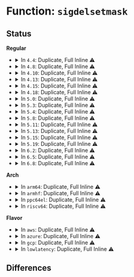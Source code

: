 # Function: <code>sigdelsetmask</code>

## Status
<b>Regular</b>
<ul>
<li>
<details>
<summary>In <code>4.4</code>: Duplicate, Full Inline ⚠️</summary>

**Collision:** Static Duplication

**Inline:** Full

**Transformation:** False

**Instances:**

```
In kernel/ptrace.c (ffffffff8108c016)
Location: include/linux/signal.h:178
Inline: True
Inline callers:
  - kernel/ptrace.c:ptrace_request
```
```
In kernel/signal.c (ffffffff81090a45)
Location: include/linux/signal.h:178
Inline: True
Inline callers:
  - kernel/signal.c:signal_setup_done
  - kernel/signal.c:sigsuspend
  - kernel/signal.c:compat_SyS_rt_sigprocmask
  - kernel/signal.c:do_sigaction
  - kernel/signal.c:SyS_sigprocmask
  - kernel/signal.c:SyS_sigprocmask
  - kernel/signal.c:SyS_ssetmask
```
```
In kernel/compat.c (ffffffff81110a83)
Location: include/linux/signal.h:178
Inline: True
Inline callers:
  - kernel/compat.c:compat_SyS_sigprocmask
```
```
In fs/select.c (ffffffff81221d3d)
Location: include/linux/signal.h:178
Inline: True
Inline callers:
  - fs/select.c:SyS_pselect6
  - fs/select.c:SyS_ppoll
```
```
In fs/signalfd.c (0)
Location: include/linux/signal.h:178
Inline: True
```
```
In fs/compat.c (ffffffff812656fd)
Location: include/linux/signal.h:178
Inline: True
Inline callers:
  - fs/compat.c:compat_SyS_pselect6
  - fs/compat.c:compat_SyS_ppoll
```
</details>
</li>
<li>
<details>
<summary>In <code>4.8</code>: Duplicate, Full Inline ⚠️</summary>

**Collision:** Static Duplication

**Inline:** Full

**Transformation:** False

**Instances:**

```
In kernel/ptrace.c (ffffffff8108efa2)
Location: include/linux/signal.h:193
Inline: True
Inline callers:
  - kernel/ptrace.c:ptrace_request
```
```
In kernel/signal.c (ffffffff81093bd1)
Location: include/linux/signal.h:193
Inline: True
Inline callers:
  - kernel/signal.c:sigsuspend
  - kernel/signal.c:SyS_ssetmask
  - kernel/signal.c:SyS_sigprocmask
  - kernel/signal.c:SyS_sigprocmask
  - kernel/signal.c:do_sigaction
  - kernel/signal.c:do_sigtimedwait
  - kernel/signal.c:compat_SyS_rt_sigprocmask
  - kernel/signal.c:signal_setup_done
```
```
In kernel/compat.c (ffffffff811181c3)
Location: include/linux/signal.h:193
Inline: True
Inline callers:
  - kernel/compat.c:compat_SyS_sigprocmask
```
```
In fs/select.c (ffffffff8124a2e2)
Location: include/linux/signal.h:193
Inline: True
Inline callers:
  - fs/select.c:SyS_ppoll
  - fs/select.c:SyS_pselect6
```
```
In fs/signalfd.c (ffffffff81280604)
Location: include/linux/signal.h:193
Inline: True
Inline callers:
  - fs/signalfd.c:compat_SyS_signalfd
  - fs/signalfd.c:SyS_signalfd
```
```
In fs/compat.c (ffffffff81291bff)
Location: include/linux/signal.h:193
Inline: True
Inline callers:
  - fs/compat.c:compat_SyS_ppoll
  - fs/compat.c:compat_SyS_pselect6
```
</details>
</li>
<li>
<details>
<summary>In <code>4.10</code>: Duplicate, Full Inline ⚠️</summary>

**Collision:** Static Duplication

**Inline:** Full

**Transformation:** False

**Instances:**

```
In kernel/ptrace.c (ffffffff81093f32)
Location: include/linux/signal.h:210
Inline: True
Inline callers:
  - kernel/ptrace.c:ptrace_request
```
```
In kernel/signal.c (ffffffff81098bd1)
Location: include/linux/signal.h:210
Inline: True
Inline callers:
  - kernel/signal.c:sigsuspend
  - kernel/signal.c:SyS_ssetmask
  - kernel/signal.c:SyS_sigprocmask
  - kernel/signal.c:SyS_sigprocmask
  - kernel/signal.c:do_sigaction
  - kernel/signal.c:do_sigtimedwait
  - kernel/signal.c:compat_SyS_rt_sigprocmask
  - kernel/signal.c:signal_setup_done
```
```
In kernel/compat.c (ffffffff8111f8e3)
Location: include/linux/signal.h:210
Inline: True
Inline callers:
  - kernel/compat.c:compat_SyS_sigprocmask
```
```
In fs/select.c (ffffffff8125d2a2)
Location: include/linux/signal.h:210
Inline: True
Inline callers:
  - fs/select.c:SyS_ppoll
  - fs/select.c:SyS_pselect6
```
```
In fs/signalfd.c (ffffffff81294174)
Location: include/linux/signal.h:210
Inline: True
Inline callers:
  - fs/signalfd.c:compat_SyS_signalfd
  - fs/signalfd.c:SyS_signalfd
```
```
In fs/compat.c (ffffffff812a697f)
Location: include/linux/signal.h:210
Inline: True
Inline callers:
  - fs/compat.c:compat_SyS_ppoll
  - fs/compat.c:compat_SyS_pselect6
```
</details>
</li>
<li>
<details>
<summary>In <code>4.13</code>: Duplicate, Full Inline ⚠️</summary>

**Collision:** Static Duplication

**Inline:** Full

**Transformation:** False

**Instances:**

```
In kernel/ptrace.c (ffffffff81091013)
Location: include/linux/signal.h:188
Inline: True
Inline callers:
  - kernel/ptrace.c:ptrace_request
```
```
In kernel/signal.c (ffffffff81095e61)
Location: include/linux/signal.h:188
Inline: True
Inline callers:
  - kernel/signal.c:sigsuspend
  - kernel/signal.c:SyS_ssetmask
  - kernel/signal.c:SyS_sigprocmask
  - kernel/signal.c:SyS_sigprocmask
  - kernel/signal.c:do_sigaction
  - kernel/signal.c:do_sigtimedwait
  - kernel/signal.c:compat_SyS_rt_sigprocmask
  - kernel/signal.c:signal_setup_done
```
```
In kernel/compat.c (ffffffff81120c14)
Location: include/linux/signal.h:188
Inline: True
Inline callers:
  - kernel/compat.c:compat_SyS_sigprocmask
```
```
In fs/select.c (ffffffff8126ab98)
Location: include/linux/signal.h:188
Inline: True
Inline callers:
  - fs/select.c:compat_SyS_ppoll
  - fs/select.c:compat_SyS_pselect6
  - fs/select.c:SyS_ppoll
  - fs/select.c:SyS_pselect6
```
```
In fs/signalfd.c (ffffffff812a144c)
Location: include/linux/signal.h:188
Inline: True
Inline callers:
  - fs/signalfd.c:compat_SyS_signalfd
  - fs/signalfd.c:SyS_signalfd
```
</details>
</li>
<li>
<details>
<summary>In <code>4.15</code>: Duplicate, Full Inline ⚠️</summary>

**Collision:** Static Duplication

**Inline:** Full

**Transformation:** False

**Instances:**

```
In kernel/ptrace.c (ffffffff81097e83)
Location: include/linux/signal.h:203
Inline: True
Inline callers:
  - kernel/ptrace.c:ptrace_request
```
```
In kernel/signal.c (ffffffff8109ccb1)
Location: include/linux/signal.h:203
Inline: True
Inline callers:
  - kernel/signal.c:sigsuspend
  - kernel/signal.c:SyS_ssetmask
  - kernel/signal.c:SyS_sigprocmask
  - kernel/signal.c:SyS_sigprocmask
  - kernel/signal.c:do_sigaction
  - kernel/signal.c:do_sigtimedwait
  - kernel/signal.c:compat_SyS_rt_sigprocmask
  - kernel/signal.c:SyS_rt_sigprocmask
  - kernel/signal.c:signal_setup_done
```
```
In kernel/compat.c (ffffffff8112c2f4)
Location: include/linux/signal.h:203
Inline: True
Inline callers:
  - kernel/compat.c:compat_SyS_sigprocmask
```
```
In fs/select.c (ffffffff8128d40f)
Location: include/linux/signal.h:203
Inline: True
Inline callers:
  - fs/select.c:compat_SyS_ppoll
  - fs/select.c:compat_SyS_pselect6
  - fs/select.c:SyS_ppoll
  - fs/select.c:SyS_pselect6
```
```
In fs/signalfd.c (ffffffff812c4779)
Location: include/linux/signal.h:203
Inline: True
Inline callers:
  - fs/signalfd.c:compat_SyS_signalfd
  - fs/signalfd.c:SyS_signalfd
```
</details>
</li>
<li>
<details>
<summary>In <code>4.18</code>: Duplicate, Full Inline ⚠️</summary>

**Collision:** Static Duplication

**Inline:** Full

**Transformation:** False

**Instances:**

```
In kernel/ptrace.c (ffffffff8109b8cb)
Location: include/linux/signal.h:205
Inline: True
Inline callers:
  - kernel/ptrace.c:ptrace_request
```
```
In kernel/signal.c (ffffffff810a1271)
Location: include/linux/signal.h:205
Inline: True
Inline callers:
  - kernel/signal.c:sigsuspend
  - kernel/signal.c:__ia32_sys_ssetmask
  - kernel/signal.c:__x64_sys_ssetmask
  - kernel/signal.c:__ia32_sys_sigprocmask
  - kernel/signal.c:__ia32_sys_sigprocmask
  - kernel/signal.c:__x64_sys_sigprocmask
  - kernel/signal.c:__x64_sys_sigprocmask
  - kernel/signal.c:do_sigaction
  - kernel/signal.c:__x32_compat_sys_rt_sigprocmask
  - kernel/signal.c:__ia32_compat_sys_rt_sigprocmask
  - kernel/signal.c:__ia32_sys_rt_sigprocmask
  - kernel/signal.c:__x64_sys_rt_sigprocmask
  - kernel/signal.c:signal_setup_done
```
```
In kernel/compat.c (ffffffff8113a7d3)
Location: include/linux/signal.h:205
Inline: True
Inline callers:
  - kernel/compat.c:__x32_compat_sys_sigprocmask
  - kernel/compat.c:__ia32_compat_sys_sigprocmask
```
```
In fs/select.c (ffffffff812b387e)
Location: include/linux/signal.h:205
Inline: True
Inline callers:
  - fs/select.c:__x32_compat_sys_ppoll
  - fs/select.c:__ia32_compat_sys_ppoll
  - fs/select.c:do_compat_pselect
  - fs/select.c:__ia32_sys_ppoll
  - fs/select.c:__x64_sys_ppoll
  - fs/select.c:do_pselect
```
```
In fs/signalfd.c (ffffffff812ed2e9)
Location: include/linux/signal.h:205
Inline: True
```
```
In fs/aio.c (ffffffff812f38c1)
Location: include/linux/signal.h:205
Inline: True
Inline callers:
  - fs/aio.c:__x32_compat_sys_io_pgetevents
  - fs/aio.c:__ia32_compat_sys_io_pgetevents
  - fs/aio.c:__ia32_sys_io_pgetevents
  - fs/aio.c:__x64_sys_io_pgetevents
```
</details>
</li>
<li>
<details>
<summary>In <code>5.0</code>: Duplicate, Full Inline ⚠️</summary>

**Collision:** Static Duplication

**Inline:** Full

**Transformation:** False

**Instances:**

```
In kernel/ptrace.c (ffffffff810a3adf)
Location: include/linux/signal.h:215
Inline: True
Inline callers:
  - kernel/ptrace.c:ptrace_request
```
```
In kernel/signal.c (ffffffff810a97f1)
Location: include/linux/signal.h:215
Inline: True
Inline callers:
  - kernel/signal.c:sigsuspend
  - kernel/signal.c:__ia32_sys_ssetmask
  - kernel/signal.c:__x64_sys_ssetmask
  - kernel/signal.c:__ia32_sys_sigprocmask
  - kernel/signal.c:__ia32_sys_sigprocmask
  - kernel/signal.c:__x64_sys_sigprocmask
  - kernel/signal.c:__x64_sys_sigprocmask
  - kernel/signal.c:do_sigaction
  - kernel/signal.c:__x32_compat_sys_rt_sigprocmask
  - kernel/signal.c:__ia32_compat_sys_rt_sigprocmask
  - kernel/signal.c:__ia32_sys_rt_sigprocmask
  - kernel/signal.c:__x64_sys_rt_sigprocmask
  - kernel/signal.c:set_compat_user_sigmask
  - kernel/signal.c:set_user_sigmask
  - kernel/signal.c:signal_setup_done
  - kernel/signal.c:__send_signal
```
```
In kernel/compat.c (ffffffff81146043)
Location: include/linux/signal.h:215
Inline: True
Inline callers:
  - kernel/compat.c:__x32_compat_sys_sigprocmask
  - kernel/compat.c:__ia32_compat_sys_sigprocmask
```
```
In fs/signalfd.c (ffffffff81301949)
Location: include/linux/signal.h:215
Inline: True
```
</details>
</li>
<li>
<details>
<summary>In <code>5.3</code>: Duplicate, Full Inline ⚠️</summary>

**Collision:** Static Duplication

**Inline:** Full

**Transformation:** False

**Instances:**

```
In kernel/ptrace.c (ffffffff810a8895)
Location: include/linux/signal.h:215
Inline: True
Inline callers:
  - kernel/ptrace.c:ptrace_request
```
```
In kernel/signal.c (ffffffff810ac081)
Location: include/linux/signal.h:215
Inline: True
Inline callers:
  - kernel/signal.c:sigsuspend
  - kernel/signal.c:__ia32_sys_ssetmask
  - kernel/signal.c:__x64_sys_ssetmask
  - kernel/signal.c:__ia32_sys_sigprocmask
  - kernel/signal.c:__ia32_sys_sigprocmask
  - kernel/signal.c:__x64_sys_sigprocmask
  - kernel/signal.c:__x64_sys_sigprocmask
  - kernel/signal.c:do_sigaction
  - kernel/signal.c:__x32_compat_sys_rt_sigprocmask
  - kernel/signal.c:__ia32_compat_sys_rt_sigprocmask
  - kernel/signal.c:__ia32_sys_rt_sigprocmask
  - kernel/signal.c:__x64_sys_rt_sigprocmask
  - kernel/signal.c:set_compat_user_sigmask
  - kernel/signal.c:set_user_sigmask
  - kernel/signal.c:signal_setup_done
  - kernel/signal.c:__send_signal
```
```
In kernel/compat.c (ffffffff81151414)
Location: include/linux/signal.h:215
Inline: True
Inline callers:
  - kernel/compat.c:__x32_compat_sys_sigprocmask
  - kernel/compat.c:__ia32_compat_sys_sigprocmask
```
```
In fs/signalfd.c (ffffffff81322eae)
Location: include/linux/signal.h:215
Inline: True
```
</details>
</li>
<li>
<details>
<summary>In <code>5.4</code>: Duplicate, Full Inline ⚠️</summary>

**Collision:** Static Duplication

**Inline:** Full

**Transformation:** False

**Instances:**

```
In kernel/ptrace.c (ffffffff810aeeaf)
Location: include/linux/signal.h:215
Inline: True
Inline callers:
  - kernel/ptrace.c:ptrace_request
```
```
In kernel/signal.c (ffffffff810b2691)
Location: include/linux/signal.h:215
Inline: True
Inline callers:
  - kernel/signal.c:sigsuspend
  - kernel/signal.c:__ia32_sys_ssetmask
  - kernel/signal.c:__x64_sys_ssetmask
  - kernel/signal.c:__ia32_sys_sigprocmask
  - kernel/signal.c:__ia32_sys_sigprocmask
  - kernel/signal.c:__x64_sys_sigprocmask
  - kernel/signal.c:__x64_sys_sigprocmask
  - kernel/signal.c:do_sigaction
  - kernel/signal.c:__x32_compat_sys_rt_sigprocmask
  - kernel/signal.c:__ia32_compat_sys_rt_sigprocmask
  - kernel/signal.c:__ia32_sys_rt_sigprocmask
  - kernel/signal.c:__x64_sys_rt_sigprocmask
  - kernel/signal.c:set_compat_user_sigmask
  - kernel/signal.c:set_user_sigmask
  - kernel/signal.c:signal_setup_done
  - kernel/signal.c:__send_signal
```
```
In kernel/compat.c (ffffffff8115d064)
Location: include/linux/signal.h:215
Inline: True
Inline callers:
  - kernel/compat.c:__x32_compat_sys_sigprocmask
  - kernel/compat.c:__ia32_compat_sys_sigprocmask
```
```
In fs/signalfd.c (ffffffff81335c0e)
Location: include/linux/signal.h:215
Inline: True
```
</details>
</li>
<li>
<details>
<summary>In <code>5.8</code>: Duplicate, Full Inline ⚠️</summary>

**Collision:** Static Duplication

**Inline:** Full

**Transformation:** False

**Instances:**

```
In kernel/ptrace.c (ffffffff810b6a49)
Location: include/linux/signal.h:223
Inline: True
Inline callers:
  - kernel/ptrace.c:ptrace_request
```
```
In kernel/signal.c (ffffffff810bb111)
Location: include/linux/signal.h:223
Inline: True
Inline callers:
  - kernel/signal.c:sigsuspend
  - kernel/signal.c:__ia32_sys_ssetmask
  - kernel/signal.c:__x64_sys_ssetmask
  - kernel/signal.c:__ia32_sys_sigprocmask
  - kernel/signal.c:__ia32_sys_sigprocmask
  - kernel/signal.c:__x64_sys_sigprocmask
  - kernel/signal.c:__x64_sys_sigprocmask
  - kernel/signal.c:do_sigaction
  - kernel/signal.c:do_sigtimedwait
  - kernel/signal.c:__x32_compat_sys_rt_sigprocmask
  - kernel/signal.c:__ia32_compat_sys_rt_sigprocmask
  - kernel/signal.c:__ia32_sys_rt_sigprocmask
  - kernel/signal.c:__x64_sys_rt_sigprocmask
  - kernel/signal.c:set_compat_user_sigmask
  - kernel/signal.c:set_user_sigmask
  - kernel/signal.c:signal_setup_done
  - kernel/signal.c:__send_signal
```
```
In kernel/compat.c (ffffffff8116db97)
Location: include/linux/signal.h:223
Inline: True
Inline callers:
  - kernel/compat.c:__x32_compat_sys_sigprocmask
  - kernel/compat.c:__ia32_compat_sys_sigprocmask
```
```
In fs/signalfd.c (ffffffff8136f8ab)
Location: include/linux/signal.h:223
Inline: True
Inline callers:
  - fs/signalfd.c:do_signalfd4
```
</details>
</li>
<li>
<details>
<summary>In <code>5.11</code>: Duplicate, Full Inline ⚠️</summary>

**Collision:** Static Duplication

**Inline:** Full

**Transformation:** False

**Instances:**

```
In kernel/ptrace.c (ffffffff810b1b37)
Location: include/linux/signal.h:223
Inline: True
Inline callers:
  - kernel/ptrace.c:ptrace_request
```
```
In kernel/signal.c (ffffffff810b63c1)
Location: include/linux/signal.h:223
Inline: True
Inline callers:
  - kernel/signal.c:sigsuspend
  - kernel/signal.c:__ia32_sys_ssetmask
  - kernel/signal.c:__x64_sys_ssetmask
  - kernel/signal.c:__ia32_sys_sigprocmask
  - kernel/signal.c:__ia32_sys_sigprocmask
  - kernel/signal.c:__x64_sys_sigprocmask
  - kernel/signal.c:__x64_sys_sigprocmask
  - kernel/signal.c:do_sigaction
  - kernel/signal.c:do_sigtimedwait
  - kernel/signal.c:__x32_compat_sys_rt_sigprocmask
  - kernel/signal.c:__ia32_compat_sys_rt_sigprocmask
  - kernel/signal.c:__ia32_sys_rt_sigprocmask
  - kernel/signal.c:__x64_sys_rt_sigprocmask
  - kernel/signal.c:set_compat_user_sigmask
  - kernel/signal.c:set_user_sigmask
  - kernel/signal.c:signal_setup_done
  - kernel/signal.c:__send_signal
```
```
In kernel/compat.c (ffffffff8116a16c)
Location: include/linux/signal.h:223
Inline: True
Inline callers:
  - kernel/compat.c:__x32_compat_sys_sigprocmask
  - kernel/compat.c:__ia32_compat_sys_sigprocmask
```
```
In fs/signalfd.c (ffffffff8137d60b)
Location: include/linux/signal.h:223
Inline: True
Inline callers:
  - fs/signalfd.c:do_signalfd4
```
</details>
</li>
<li>
<details>
<summary>In <code>5.13</code>: Duplicate, Full Inline ⚠️</summary>

**Collision:** Static Duplication

**Inline:** Full

**Transformation:** False

**Instances:**

```
In kernel/ptrace.c (ffffffff810b31e4)
Location: include/linux/signal.h:225
Inline: True
Inline callers:
  - kernel/ptrace.c:ptrace_request
```
```
In kernel/signal.c (ffffffff810b5663)
Location: include/linux/signal.h:225
Inline: True
Inline callers:
  - kernel/signal.c:sigsuspend
  - kernel/signal.c:__ia32_sys_ssetmask
  - kernel/signal.c:__x64_sys_ssetmask
  - kernel/signal.c:__ia32_sys_sigprocmask
  - kernel/signal.c:__ia32_sys_sigprocmask
  - kernel/signal.c:__x64_sys_sigprocmask
  - kernel/signal.c:__x64_sys_sigprocmask
  - kernel/signal.c:do_sigaction
  - kernel/signal.c:do_sigtimedwait
  - kernel/signal.c:__x32_compat_sys_rt_sigprocmask
  - kernel/signal.c:__ia32_compat_sys_rt_sigprocmask
  - kernel/signal.c:__ia32_sys_rt_sigprocmask
  - kernel/signal.c:__x64_sys_rt_sigprocmask
  - kernel/signal.c:set_compat_user_sigmask
  - kernel/signal.c:set_user_sigmask
  - kernel/signal.c:signal_setup_done
  - kernel/signal.c:__send_signal
```
```
In kernel/compat.c (ffffffff8116ae3c)
Location: include/linux/signal.h:225
Inline: True
Inline callers:
  - kernel/compat.c:__x32_compat_sys_sigprocmask
  - kernel/compat.c:__ia32_compat_sys_sigprocmask
```
```
In fs/signalfd.c (ffffffff8138428b)
Location: include/linux/signal.h:225
Inline: True
Inline callers:
  - fs/signalfd.c:do_signalfd4
```
</details>
</li>
<li>
<details>
<summary>In <code>5.15</code>: Duplicate, Full Inline ⚠️</summary>

**Collision:** Static Duplication

**Inline:** Full

**Transformation:** False

**Instances:**

```
In kernel/ptrace.c (ffffffff810c5384)
Location: include/linux/signal.h:225
Inline: True
Inline callers:
  - kernel/ptrace.c:ptrace_request
```
```
In kernel/signal.c (ffffffff810c7c63)
Location: include/linux/signal.h:225
Inline: True
Inline callers:
  - kernel/signal.c:sigsuspend
  - kernel/signal.c:__ia32_sys_ssetmask
  - kernel/signal.c:__x64_sys_ssetmask
  - kernel/signal.c:__ia32_sys_sigprocmask
  - kernel/signal.c:__ia32_sys_sigprocmask
  - kernel/signal.c:__x64_sys_sigprocmask
  - kernel/signal.c:__x64_sys_sigprocmask
  - kernel/signal.c:do_sigaction
  - kernel/signal.c:do_sigtimedwait
  - kernel/signal.c:__x64_compat_sys_rt_sigprocmask
  - kernel/signal.c:__ia32_compat_sys_rt_sigprocmask
  - kernel/signal.c:__ia32_sys_rt_sigprocmask
  - kernel/signal.c:__x64_sys_rt_sigprocmask
  - kernel/signal.c:set_compat_user_sigmask
  - kernel/signal.c:set_user_sigmask
  - kernel/signal.c:signal_setup_done
  - kernel/signal.c:__send_signal
```
```
In kernel/compat.c (ffffffff81190a3c)
Location: include/linux/signal.h:225
Inline: True
Inline callers:
  - kernel/compat.c:__x64_compat_sys_sigprocmask
  - kernel/compat.c:__ia32_compat_sys_sigprocmask
```
```
In fs/signalfd.c (ffffffff813d152b)
Location: include/linux/signal.h:225
Inline: True
Inline callers:
  - fs/signalfd.c:do_signalfd4
```
</details>
</li>
<li>
<details>
<summary>In <code>5.19</code>: Duplicate, Full Inline ⚠️</summary>

**Collision:** Static Duplication

**Inline:** Full

**Transformation:** False

**Instances:**

```
In kernel/ptrace.c (ffffffff810dc972)
Location: include/linux/signal.h:224
Inline: True
Inline callers:
  - kernel/ptrace.c:ptrace_request
```
```
In kernel/signal.c (ffffffff810def43)
Location: include/linux/signal.h:224
Inline: True
Inline callers:
  - kernel/signal.c:sigsuspend
  - kernel/signal.c:__ia32_sys_ssetmask
  - kernel/signal.c:__x64_sys_ssetmask
  - kernel/signal.c:__ia32_sys_sigprocmask
  - kernel/signal.c:__ia32_sys_sigprocmask
  - kernel/signal.c:__x64_sys_sigprocmask
  - kernel/signal.c:__x64_sys_sigprocmask
  - kernel/signal.c:do_sigaction
  - kernel/signal.c:do_sigtimedwait
  - kernel/signal.c:__ia32_compat_sys_rt_sigprocmask
  - kernel/signal.c:__ia32_sys_rt_sigprocmask
  - kernel/signal.c:__x64_sys_rt_sigprocmask
  - kernel/signal.c:set_compat_user_sigmask
  - kernel/signal.c:set_user_sigmask
  - kernel/signal.c:signal_setup_done
  - kernel/signal.c:__send_signal_locked
```
```
In kernel/compat.c (ffffffff811c023d)
Location: include/linux/signal.h:224
Inline: True
Inline callers:
  - kernel/compat.c:__ia32_compat_sys_sigprocmask
```
```
In fs/signalfd.c (ffffffff8145a7c0)
Location: include/linux/signal.h:224
Inline: True
Inline callers:
  - fs/signalfd.c:do_signalfd4
```
</details>
</li>
<li>
<details>
<summary>In <code>6.2</code>: Duplicate, Full Inline ⚠️</summary>

**Collision:** Static Duplication

**Inline:** Full

**Transformation:** False

**Instances:**

```
In kernel/ptrace.c (ffffffff810fcae5)
Location: include/linux/signal.h:224
Inline: True
Inline callers:
  - kernel/ptrace.c:ptrace_request
```
```
In kernel/signal.c (ffffffff810ffce3)
Location: include/linux/signal.h:224
Inline: True
Inline callers:
  - kernel/signal.c:sigsuspend
  - kernel/signal.c:__ia32_sys_ssetmask
  - kernel/signal.c:__x64_sys_ssetmask
  - kernel/signal.c:__ia32_sys_sigprocmask
  - kernel/signal.c:__ia32_sys_sigprocmask
  - kernel/signal.c:__x64_sys_sigprocmask
  - kernel/signal.c:__x64_sys_sigprocmask
  - kernel/signal.c:do_sigaction
  - kernel/signal.c:do_sigtimedwait
  - kernel/signal.c:__ia32_compat_sys_rt_sigprocmask
  - kernel/signal.c:__ia32_sys_rt_sigprocmask
  - kernel/signal.c:__x64_sys_rt_sigprocmask
  - kernel/signal.c:set_compat_user_sigmask
  - kernel/signal.c:set_user_sigmask
  - kernel/signal.c:signal_setup_done
  - kernel/signal.c:__send_signal_locked
```
```
In kernel/compat.c (ffffffff812025fd)
Location: include/linux/signal.h:224
Inline: True
Inline callers:
  - kernel/compat.c:__ia32_compat_sys_sigprocmask
```
```
In fs/signalfd.c (ffffffff814e9d10)
Location: include/linux/signal.h:224
Inline: True
Inline callers:
  - fs/signalfd.c:do_signalfd4
```
</details>
</li>
<li>
<details>
<summary>In <code>6.5</code>: Duplicate, Full Inline ⚠️</summary>

**Collision:** Static Duplication

**Inline:** Full

**Transformation:** False

**Instances:**

```
In kernel/ptrace.c (ffffffff81108b06)
Location: include/linux/signal.h:224
Inline: True
Inline callers:
  - kernel/ptrace.c:ptrace_request
```
```
In kernel/signal.c (ffffffff8110bd73)
Location: include/linux/signal.h:224
Inline: True
Inline callers:
  - kernel/signal.c:sigsuspend
  - kernel/signal.c:__ia32_sys_ssetmask
  - kernel/signal.c:__x64_sys_ssetmask
  - kernel/signal.c:__ia32_sys_sigprocmask
  - kernel/signal.c:__ia32_sys_sigprocmask
  - kernel/signal.c:__x64_sys_sigprocmask
  - kernel/signal.c:__x64_sys_sigprocmask
  - kernel/signal.c:do_sigaction
  - kernel/signal.c:__ia32_compat_sys_rt_sigprocmask
  - kernel/signal.c:__ia32_sys_rt_sigprocmask
  - kernel/signal.c:__x64_sys_rt_sigprocmask
  - kernel/signal.c:set_compat_user_sigmask
  - kernel/signal.c:set_user_sigmask
  - kernel/signal.c:signal_setup_done
  - kernel/signal.c:__send_signal_locked
```
```
In kernel/compat.c (ffffffff812179d6)
Location: include/linux/signal.h:224
Inline: True
Inline callers:
  - kernel/compat.c:__ia32_compat_sys_sigprocmask
```
```
In fs/signalfd.c (ffffffff81520ab0)
Location: include/linux/signal.h:224
Inline: True
Inline callers:
  - fs/signalfd.c:do_signalfd4
```
</details>
</li>
<li>
<details>
<summary>In <code>6.8</code>: Duplicate, Full Inline ⚠️</summary>

**Collision:** Static Duplication

**Inline:** Full

**Transformation:** False

**Instances:**

```
In kernel/ptrace.c (ffffffff81112496)
Location: include/linux/signal.h:225
Inline: True
Inline callers:
  - kernel/ptrace.c:ptrace_request
```
```
In kernel/signal.c (ffffffff81115723)
Location: include/linux/signal.h:225
Inline: True
Inline callers:
  - kernel/signal.c:sigsuspend
  - kernel/signal.c:__ia32_sys_ssetmask
  - kernel/signal.c:__x64_sys_ssetmask
  - kernel/signal.c:__ia32_sys_sigprocmask
  - kernel/signal.c:__ia32_sys_sigprocmask
  - kernel/signal.c:__x64_sys_sigprocmask
  - kernel/signal.c:__x64_sys_sigprocmask
  - kernel/signal.c:do_sigaction
  - kernel/signal.c:__ia32_compat_sys_rt_sigprocmask
  - kernel/signal.c:__ia32_sys_rt_sigprocmask
  - kernel/signal.c:__x64_sys_rt_sigprocmask
  - kernel/signal.c:set_compat_user_sigmask
  - kernel/signal.c:set_user_sigmask
  - kernel/signal.c:signal_setup_done
  - kernel/signal.c:__send_signal_locked
```
```
In kernel/compat.c (ffffffff8122f596)
Location: include/linux/signal.h:225
Inline: True
Inline callers:
  - kernel/compat.c:__ia32_compat_sys_sigprocmask
```
```
In fs/signalfd.c (ffffffff815550c0)
Location: include/linux/signal.h:225
Inline: True
Inline callers:
  - fs/signalfd.c:do_signalfd4
```
</details>
</li>
</ul>
<b>Arch</b>
<ul>
<li>
<details>
<summary>In <code>arm64</code>: Duplicate, Full Inline ⚠️</summary>

**Collision:** Static Duplication

**Inline:** Full

**Transformation:** False

**Instances:**

```
In arch/arm64/kernel/signal32.c (ffff80001009f294)
Location: include/linux/signal.h:215
Inline: True
Inline callers:
  - arch/arm64/kernel/signal32.c:compat_restore_sigframe
```
```
In virt/kvm/kvm_main.c (ffff8000100b9520)
Location: include/linux/signal.h:215
Inline: True
Inline callers:
  - virt/kvm/kvm_main.c:kvm_vcpu_ioctl
```
```
In kernel/ptrace.c (ffff80001010951c)
Location: include/linux/signal.h:215
Inline: True
Inline callers:
  - kernel/ptrace.c:ptrace_request
```
```
In kernel/signal.c (ffff80001010e4bc)
Location: include/linux/signal.h:215
Inline: True
Inline callers:
  - kernel/signal.c:sigsuspend
  - kernel/signal.c:__arm64_sys_ssetmask
  - kernel/signal.c:__arm64_sys_sigprocmask
  - kernel/signal.c:__arm64_sys_sigprocmask
  - kernel/signal.c:do_sigaction
  - kernel/signal.c:__arm64_compat_sys_rt_sigprocmask
  - kernel/signal.c:__arm64_sys_rt_sigprocmask
  - kernel/signal.c:set_compat_user_sigmask
  - kernel/signal.c:set_user_sigmask
  - kernel/signal.c:signal_setup_done
  - kernel/signal.c:__send_signal
```
```
In kernel/compat.c (ffff8000101cc894)
Location: include/linux/signal.h:215
Inline: True
Inline callers:
  - kernel/compat.c:__arm64_compat_sys_sigprocmask
```
```
In fs/signalfd.c (ffff8000103f35bc)
Location: include/linux/signal.h:215
Inline: True
```
</details>
</li>
<li>
<details>
<summary>In <code>armhf</code>: Duplicate, Full Inline ⚠️</summary>

**Collision:** Static Duplication

**Inline:** Full

**Transformation:** False

**Instances:**

```
In kernel/ptrace.c (c03631bc)
Location: include/linux/signal.h:215
Inline: True
Inline callers:
  - kernel/ptrace.c:ptrace_request
```
```
In kernel/signal.c (c03665ac)
Location: include/linux/signal.h:215
Inline: True
Inline callers:
  - kernel/signal.c:sigsuspend
  - kernel/signal.c:__se_sys_ssetmask
  - kernel/signal.c:__se_sys_sigprocmask
  - kernel/signal.c:__se_sys_sigprocmask
  - kernel/signal.c:do_sigaction
  - kernel/signal.c:do_sigtimedwait
  - kernel/signal.c:__se_sys_rt_sigprocmask
  - kernel/signal.c:set_user_sigmask
  - kernel/signal.c:signal_setup_done
  - kernel/signal.c:__send_signal
```
```
In fs/signalfd.c (c05c89c0)
Location: include/linux/signal.h:215
Inline: True
Inline callers:
  - fs/signalfd.c:do_signalfd4
```
</details>
</li>
<li>
<details>
<summary>In <code>ppc64el</code>: Duplicate, Full Inline ⚠️</summary>

**Collision:** Static Duplication

**Inline:** Full

**Transformation:** False

**Instances:**

```
In kernel/ptrace.c (c000000000150aec)
Location: include/linux/signal.h:215
Inline: True
Inline callers:
  - kernel/ptrace.c:ptrace_request
```
```
In kernel/signal.c (c000000000155904)
Location: include/linux/signal.h:215
Inline: True
Inline callers:
  - kernel/signal.c:sigsuspend
  - kernel/signal.c:__se_sys_ssetmask
  - kernel/signal.c:__se_sys_sigprocmask
  - kernel/signal.c:__se_sys_sigprocmask
  - kernel/signal.c:do_sigaction
  - kernel/signal.c:__se_compat_sys_rt_sigprocmask
  - kernel/signal.c:__se_sys_rt_sigprocmask
  - kernel/signal.c:set_compat_user_sigmask
  - kernel/signal.c:set_user_sigmask
  - kernel/signal.c:signal_setup_done
  - kernel/signal.c:__send_signal
```
```
In kernel/compat.c (c000000000236b10)
Location: include/linux/signal.h:215
Inline: True
Inline callers:
  - kernel/compat.c:__se_compat_sys_sigprocmask
```
```
In fs/signalfd.c (c0000000004fb4bc)
Location: include/linux/signal.h:215
Inline: True
```
</details>
</li>
<li>
<details>
<summary>In <code>riscv64</code>: Duplicate, Full Inline ⚠️</summary>

**Collision:** Static Duplication

**Inline:** Full

**Transformation:** False

**Instances:**

```
In kernel/ptrace.c (ffffffe0000cc93c)
Location: include/linux/signal.h:215
Inline: True
Inline callers:
  - kernel/ptrace.c:ptrace_request
```
```
In kernel/signal.c (ffffffe0000d1eda)
Location: include/linux/signal.h:215
Inline: True
Inline callers:
  - kernel/signal.c:__se_sys_rt_sigsuspend
  - kernel/signal.c:__se_sys_ssetmask
  - kernel/signal.c:do_sigaction
  - kernel/signal.c:__se_sys_rt_sigtimedwait
  - kernel/signal.c:__se_sys_rt_sigprocmask
  - kernel/signal.c:set_user_sigmask
  - kernel/signal.c:signal_setup_done
  - kernel/signal.c:__send_signal
```
```
In fs/signalfd.c (ffffffe0002a4fa2)
Location: include/linux/signal.h:215
Inline: True
```
</details>
</li>
</ul>
<b>Flavor</b>
<ul>
<li>
<details>
<summary>In <code>aws</code>: Duplicate, Full Inline ⚠️</summary>

**Collision:** Static Duplication

**Inline:** Full

**Transformation:** False

**Instances:**

```
In kernel/ptrace.c (ffffffff810a921f)
Location: include/linux/signal.h:215
Inline: True
Inline callers:
  - kernel/ptrace.c:ptrace_request
```
```
In kernel/signal.c (ffffffff810aca01)
Location: include/linux/signal.h:215
Inline: True
Inline callers:
  - kernel/signal.c:sigsuspend
  - kernel/signal.c:__ia32_sys_ssetmask
  - kernel/signal.c:__x64_sys_ssetmask
  - kernel/signal.c:__ia32_sys_sigprocmask
  - kernel/signal.c:__ia32_sys_sigprocmask
  - kernel/signal.c:__x64_sys_sigprocmask
  - kernel/signal.c:__x64_sys_sigprocmask
  - kernel/signal.c:do_sigaction
  - kernel/signal.c:__x32_compat_sys_rt_sigprocmask
  - kernel/signal.c:__ia32_compat_sys_rt_sigprocmask
  - kernel/signal.c:__ia32_sys_rt_sigprocmask
  - kernel/signal.c:__x64_sys_rt_sigprocmask
  - kernel/signal.c:set_compat_user_sigmask
  - kernel/signal.c:set_user_sigmask
  - kernel/signal.c:signal_setup_done
  - kernel/signal.c:__send_signal
```
```
In kernel/compat.c (ffffffff81155684)
Location: include/linux/signal.h:215
Inline: True
Inline callers:
  - kernel/compat.c:__x32_compat_sys_sigprocmask
  - kernel/compat.c:__ia32_compat_sys_sigprocmask
```
```
In fs/signalfd.c (ffffffff8132e1ee)
Location: include/linux/signal.h:215
Inline: True
```
</details>
</li>
<li>
<details>
<summary>In <code>azure</code>: Duplicate, Full Inline ⚠️</summary>

**Collision:** Static Duplication

**Inline:** Full

**Transformation:** False

**Instances:**

```
In kernel/ptrace.c (ffffffff81097be9)
Location: include/linux/signal.h:215
Inline: True
Inline callers:
  - kernel/ptrace.c:ptrace_request
```
```
In kernel/signal.c (ffffffff8109b381)
Location: include/linux/signal.h:215
Inline: True
Inline callers:
  - kernel/signal.c:sigsuspend
  - kernel/signal.c:__ia32_sys_ssetmask
  - kernel/signal.c:__x64_sys_ssetmask
  - kernel/signal.c:__ia32_sys_sigprocmask
  - kernel/signal.c:__ia32_sys_sigprocmask
  - kernel/signal.c:__x64_sys_sigprocmask
  - kernel/signal.c:__x64_sys_sigprocmask
  - kernel/signal.c:do_sigaction
  - kernel/signal.c:__x32_compat_sys_rt_sigprocmask
  - kernel/signal.c:__ia32_compat_sys_rt_sigprocmask
  - kernel/signal.c:__ia32_sys_rt_sigprocmask
  - kernel/signal.c:__x64_sys_rt_sigprocmask
  - kernel/signal.c:set_compat_user_sigmask
  - kernel/signal.c:set_user_sigmask
  - kernel/signal.c:signal_setup_done
  - kernel/signal.c:__send_signal
```
```
In kernel/compat.c (ffffffff811489a4)
Location: include/linux/signal.h:215
Inline: True
Inline callers:
  - kernel/compat.c:__x32_compat_sys_sigprocmask
  - kernel/compat.c:__ia32_compat_sys_sigprocmask
```
```
In fs/signalfd.c (ffffffff8131ee4e)
Location: include/linux/signal.h:215
Inline: True
```
</details>
</li>
<li>
<details>
<summary>In <code>gcp</code>: Duplicate, Full Inline ⚠️</summary>

**Collision:** Static Duplication

**Inline:** Full

**Transformation:** False

**Instances:**

```
In kernel/ptrace.c (ffffffff810a877f)
Location: include/linux/signal.h:215
Inline: True
Inline callers:
  - kernel/ptrace.c:ptrace_request
```
```
In kernel/signal.c (ffffffff810abf61)
Location: include/linux/signal.h:215
Inline: True
Inline callers:
  - kernel/signal.c:sigsuspend
  - kernel/signal.c:__ia32_sys_ssetmask
  - kernel/signal.c:__x64_sys_ssetmask
  - kernel/signal.c:__ia32_sys_sigprocmask
  - kernel/signal.c:__ia32_sys_sigprocmask
  - kernel/signal.c:__x64_sys_sigprocmask
  - kernel/signal.c:__x64_sys_sigprocmask
  - kernel/signal.c:do_sigaction
  - kernel/signal.c:__x32_compat_sys_rt_sigprocmask
  - kernel/signal.c:__ia32_compat_sys_rt_sigprocmask
  - kernel/signal.c:__ia32_sys_rt_sigprocmask
  - kernel/signal.c:__x64_sys_rt_sigprocmask
  - kernel/signal.c:set_compat_user_sigmask
  - kernel/signal.c:set_user_sigmask
  - kernel/signal.c:signal_setup_done
  - kernel/signal.c:__send_signal
```
```
In kernel/compat.c (ffffffff81153454)
Location: include/linux/signal.h:215
Inline: True
Inline callers:
  - kernel/compat.c:__x32_compat_sys_sigprocmask
  - kernel/compat.c:__ia32_compat_sys_sigprocmask
```
```
In fs/signalfd.c (ffffffff8132bcbe)
Location: include/linux/signal.h:215
Inline: True
```
</details>
</li>
<li>
<details>
<summary>In <code>lowlatency</code>: Duplicate, Full Inline ⚠️</summary>

**Collision:** Static Duplication

**Inline:** Full

**Transformation:** False

**Instances:**

```
In kernel/ptrace.c (ffffffff810b08ad)
Location: include/linux/signal.h:215
Inline: True
Inline callers:
  - kernel/ptrace.c:ptrace_request
```
```
In kernel/signal.c (ffffffff810b40d1)
Location: include/linux/signal.h:215
Inline: True
Inline callers:
  - kernel/signal.c:sigsuspend
  - kernel/signal.c:__ia32_sys_ssetmask
  - kernel/signal.c:__x64_sys_ssetmask
  - kernel/signal.c:__ia32_sys_sigprocmask
  - kernel/signal.c:__ia32_sys_sigprocmask
  - kernel/signal.c:__x64_sys_sigprocmask
  - kernel/signal.c:__x64_sys_sigprocmask
  - kernel/signal.c:do_sigaction
  - kernel/signal.c:__x32_compat_sys_rt_sigprocmask
  - kernel/signal.c:__ia32_compat_sys_rt_sigprocmask
  - kernel/signal.c:__ia32_sys_rt_sigprocmask
  - kernel/signal.c:__x64_sys_rt_sigprocmask
  - kernel/signal.c:set_compat_user_sigmask
  - kernel/signal.c:set_user_sigmask
  - kernel/signal.c:signal_setup_done
  - kernel/signal.c:__send_signal
```
```
In kernel/compat.c (ffffffff81160354)
Location: include/linux/signal.h:215
Inline: True
Inline callers:
  - kernel/compat.c:__x32_compat_sys_sigprocmask
  - kernel/compat.c:__ia32_compat_sys_sigprocmask
```
```
In fs/signalfd.c (ffffffff8133e96e)
Location: include/linux/signal.h:215
Inline: True
```
</details>
</li>
</ul>

## Differences
